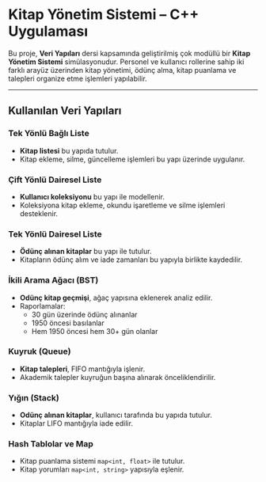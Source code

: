 #  Kitap Yönetim Sistemi – C++ Uygulaması

Bu proje, **Veri Yapıları** dersi kapsamında geliştirilmiş çok modüllü bir **Kitap Yönetim Sistemi** simülasyonudur. Personel ve kullanıcı rollerine sahip iki farklı arayüz üzerinden kitap yönetimi, ödünç alma, kitap puanlama ve talepleri organize etme işlemleri yapılabilir.

---

##  Kullanılan Veri Yapıları

###  Tek Yönlü Bağlı Liste
-  **Kitap listesi** bu yapıda tutulur.
- Kitap ekleme, silme, güncelleme işlemleri bu yapı üzerinde uygulanır.

###  Çift Yönlü Dairesel Liste
-  **Kullanıcı koleksiyonu** bu yapı ile modellenir.
- Koleksiyona kitap ekleme, okundu işaretleme ve silme işlemleri desteklenir.

###  Tek Yönlü Dairesel Liste
-  **Ödünç alınan kitaplar** bu yapı ile tutulur.
- Kitapların ödünç alım ve iade zamanları bu yapıyla birlikte kaydedilir.

###  İkili Arama Ağacı (BST)
-  **Odünç kitap geçmişi**, ağaç yapısına eklenerek analiz edilir.
- Raporlamalar:
  - 30 gün üzerinde ödünç alınanlar
  - 1950 öncesi basılanlar
  - Hem 1950 öncesi hem 30+ gün olanlar

###  Kuyruk (Queue)
-  **Kitap talepleri**, FIFO mantığıyla işlenir.
- Akademik talepler kuyruğun başına alınarak önceliklendirilir.

###  Yığın (Stack)
-  **Odünç alınan kitaplar**, kullanıcı tarafında bu yapıda tutulur.
- Kitaplar LIFO mantığıyla iade edilir.

###  Hash Tablolar ve Map
-  Kitap puanlama sistemi `map<int, float>` ile tutulur.
-  Kitap yorumları `map<int, string>` yapısıyla eşlenir.
